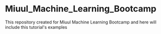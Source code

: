 # Miuul_Machine_Learning_Bootcamp
This repository created  for Miuul Machine Learning Bootcamp and here will include this tutorial's examples
